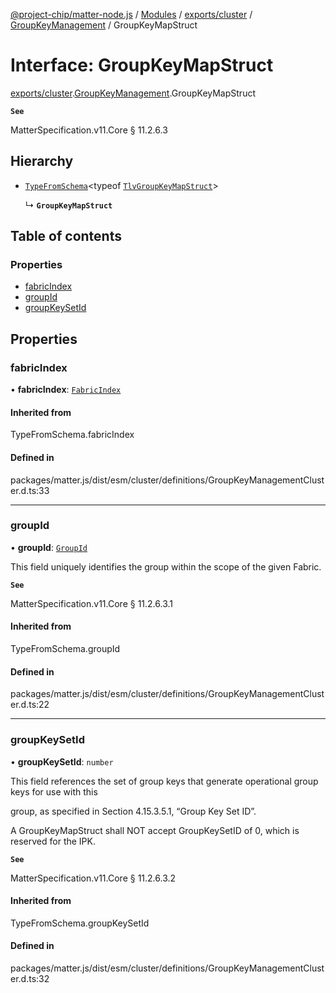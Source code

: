 [@project-chip/matter-node.js](../README.md) / [Modules](../modules.md) / [exports/cluster](../modules/exports_cluster.md) / [GroupKeyManagement](../modules/exports_cluster.GroupKeyManagement.md) / GroupKeyMapStruct

# Interface: GroupKeyMapStruct

[exports/cluster](../modules/exports_cluster.md).[GroupKeyManagement](../modules/exports_cluster.GroupKeyManagement.md).GroupKeyMapStruct

**`See`**

MatterSpecification.v11.Core § 11.2.6.3

## Hierarchy

- [`TypeFromSchema`](../modules/exports_tlv.md#typefromschema)\<typeof [`TlvGroupKeyMapStruct`](../modules/exports_cluster.GroupKeyManagement.md#tlvgroupkeymapstruct)\>

  ↳ **`GroupKeyMapStruct`**

## Table of contents

### Properties

- [fabricIndex](exports_cluster.GroupKeyManagement.GroupKeyMapStruct.md#fabricindex)
- [groupId](exports_cluster.GroupKeyManagement.GroupKeyMapStruct.md#groupid)
- [groupKeySetId](exports_cluster.GroupKeyManagement.GroupKeyMapStruct.md#groupkeysetid)

## Properties

### fabricIndex

• **fabricIndex**: [`FabricIndex`](../modules/exports_datatype.md#fabricindex)

#### Inherited from

TypeFromSchema.fabricIndex

#### Defined in

packages/matter.js/dist/esm/cluster/definitions/GroupKeyManagementCluster.d.ts:33

___

### groupId

• **groupId**: [`GroupId`](../modules/exports_datatype.md#groupid)

This field uniquely identifies the group within the scope of the given Fabric.

**`See`**

MatterSpecification.v11.Core § 11.2.6.3.1

#### Inherited from

TypeFromSchema.groupId

#### Defined in

packages/matter.js/dist/esm/cluster/definitions/GroupKeyManagementCluster.d.ts:22

___

### groupKeySetId

• **groupKeySetId**: `number`

This field references the set of group keys that generate operational group keys for use with this

group, as specified in Section 4.15.3.5.1, “Group Key Set ID”.

A GroupKeyMapStruct shall NOT accept GroupKeySetID of 0, which is reserved for the IPK.

**`See`**

MatterSpecification.v11.Core § 11.2.6.3.2

#### Inherited from

TypeFromSchema.groupKeySetId

#### Defined in

packages/matter.js/dist/esm/cluster/definitions/GroupKeyManagementCluster.d.ts:32
